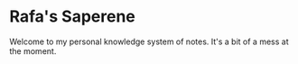 # Rafa's Saperene

Welcome to my personal knowledge system of notes. It's a bit of a mess at the moment.